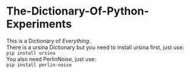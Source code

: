 # The-Dictionary-Of-Python-Experiments

This is a Dictionary of *Everything*. <br>
There is a ursina Dictionary but you need to install ursina first, just use: <br>
`pip install ursina` <br>
You also need PerlinNoise, just use: <br>
`pip install perlin-noise`
